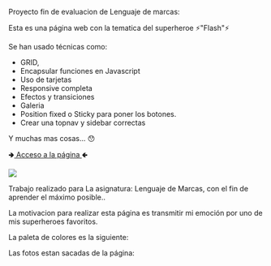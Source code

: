 Proyecto fin de evaluacion de Lenguaje de marcas:

Esta es una página web con la tematica del superheroe ⚡"Flash"⚡

Se han usado técnicas como:

- GRID,
- Encapsular funciones en Javascript
- Uso de tarjetas
- Responsive completa
- Efectos y transiciones
- Galeria
- Position fixed o Sticky para poner los botones.
- Crear una topnav y sidebar correctas

Y muchas mas cosas... 😯

🢂<a href="https://boris027.github.io/Proyecto-libre/Proyecto%20libre.html">  Acceso a la página  </a>🢀

![](https://github.com/[img]https://github.com/Boris027/Proyecto-libre/tree/main/img/video-readme.gif)


Trabajo realizado para La asignatura: Lenguaje de Marcas, con el fin de aprender el máximo posible..

La motivacion para realizar esta página es transmitir mi emoción por uno de mis superheroes favoritos.

La paleta de colores es la siguiente:

Las fotos estan sacadas de la página:
